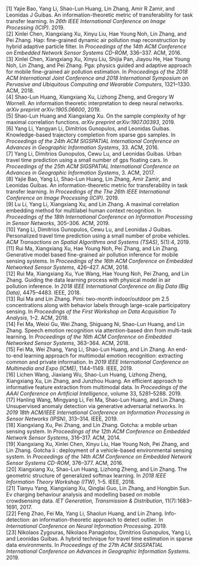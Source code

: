 [1] Yajie Bao, Yang Li, Shao\-Lun Huang, Lin Zhang, Amir R Zamir, and Leonidas J Guibas\.
An information\-theoretic metric of transferability for task transfer learning\.
In *26th IEEE International Conference on Image Processing \(ICIP\)*\. 2019\.  
[2] Xinlei Chen, Xiangxiang Xu, Xinyu Liu, Hae Young Noh, Lin Zhang, and Pei Zhang\.
Hap: fine\-grained dynamic air pollution map reconstruction by hybrid adaptive particle filter\.
In *Proceedings of the 14th ACM Conference on Embedded Network Sensor Systems CD\-ROM*, 336–337\. ACM, 2016\.  
[3] Xinlei Chen, Xiangxiang Xu, Xinyu Liu, Shijia Pan, Jiayou He, Hae Young Noh, Lin Zhang, and Pei Zhang\.
Pga: physics guided and adaptive approach for mobile fine\-grained air pollution estimation\.
In *Proceedings of the 2018 ACM International Joint Conference and 2018 International Symposium on Pervasive and Ubiquitous Computing and Wearable Computers*, 1321–1330\. ACM, 2018\.  
[4] Shao\-Lun Huang, Xiangxiang Xu, Lizhong Zheng, and Gregory W Wornell\.
An information theoretic interpretation to deep neural networks\.
*arXiv preprint arXiv:1905\.06600*, 2019\.  
[5] Shao\-Lun Huang and Xiangxiang Xu\.
On the sample complexity of hgr maximal correlation functions\.
*arXiv preprint arXiv:1907\.00393*, 2019\.  
[6] Yang Li, Yangyan Li, Dimitrios Gunopulos, and Leonidas Guibas\.
Knowledge\-based trajectory completion from sparse gps samples\.
In *Proceedings of the 24th ACM SIGSPATIAL International Conference on Advances in Geographic Information Systems*, 33\. ACM, 2016\.  
[7] Yang Li, Dimitrios Gunopulos, Cewu Lu, and Leonidas Guibas\.
Urban travel time prediction using a small number of gps floating cars\.
In *Proceedings of the 25th ACM SIGSPATIAL International Conference on Advances in Geographic Information Systems*, 3\. ACM, 2017\.  
[8] Yajie Bao, Yang Li, Shao\-Lun Huang, Lin Zhang, Amir Zamir, and Leonidas Guibas\.
An information\-theoretic metric for transferability in task transfer learning\.
In *Proceedings of the The 26th IEEE International Conference on Image Processing \(ICIP\)*\. 2019\.  
[9] Lu Li, Yang Li, Xiangxiang Xu, and Lin Zhang\.
A maximal correlation embedding method for multilabel human context recognition\.
In *Proceedings of the 18th International Conference on Information Processing in Sensor Networks*, 305–306\. ACM, 2019\.  
[10] Yang Li, Dimitrios Gunopulos, Cewu Lu, and Leonidas J Guibas\.
Personalized travel time prediction using a small number of probe vehicles\.
*ACM Transactions on Spatial Algorithms and Systems \(TSAS\)*, 5\(1\):4, 2019\.  
[11] Rui Ma, Xiangxiang Xu, Hae Young Noh, Pei Zhang, and Lin Zhang\.
Generative model based fine\-grained air pollution inference for mobile sensing systems\.
In *Proceedings of the 16th ACM Conference on Embedded Networked Sensor Systems*, 426–427\. ACM, 2018\.  
[12] Rui Ma, Xiangxiang Xu, Yue Wang, Hae Young Noh, Pei Zhang, and Lin Zhang\.
Guiding the data learning process with physical model in air pollution inference\.
In *2018 IEEE International Conference on Big Data \(Big Data\)*, 4475–4483\. IEEE, 2018\.  
[13] Rui Ma and Lin Zhang\.
Pimi: two\-month indoor/outdoor pm 2\.5 concentrations along with behavior labels through large\-scale participatory sensing\.
In *Proceedings of the First Workshop on Data Acquisition To Analysis*, 1–2\. ACM, 2018\.  
[14] Fei Ma, Weixi Gu, Wei Zhang, Shiguang Ni, Shao\-Lun Huang, and Lin Zhang\.
Speech emotion recognition via attention\-based dnn from multi\-task learning\.
In *Proceedings of the 16th ACM Conference on Embedded Networked Sensor Systems*, 363–364\. ACM, 2018\.  
[15] Fei Ma, Wei Zhang, Yang Li, Shao\-Lun Huang, and Lin Zhang\.
An end\-to\-end learning approach for multimodal emotion recognition: extracting common and private information\.
In *2019 IEEE International Conference on Multimedia and Expo \(ICME\)*, 1144–1149\. IEEE, 2019\.  
[16] Lichen Wang, Jiaxiang Wu, Shao\-Lun Huang, Lizhong Zheng, Xiangxiang Xu, Lin Zhang, and Junzhou Huang\.
An efficient approach to informative feature extraction from multimodal data\.
In *Proceedings of the AAAI Conference on Artificial Intelligence*, volume 33, 5281–5288\. 2019\.  
[17] Hanling Wang, Mingyang Li, Fei Ma, Shao\-Lun Huang, and Lin Zhang\.
Unsupervised anomaly detection via generative adversarial networks\.
In *2019 18th ACM/IEEE International Conference on Information Processing in Sensor Networks \(IPSN\)*, 313–314\. IEEE, 2019\.  
[18] Xiangxiang Xu, Pei Zhang, and Lin Zhang\.
Gotcha: a mobile urban sensing system\.
In *Proceedings of the 12th ACM Conference on Embedded Network Sensor Systems*, 316–317\. ACM, 2014\.  
[19] Xiangxiang Xu, Xinlei Chen, Xinyu Liu, Hae Young Noh, Pei Zhang, and Lin Zhang\.
Gotcha ii : deployment of a vehicle\-based environmental sensing system\.
In *Proceedings of the 14th ACM Conference on Embedded Network Sensor Systems CD\-ROM*, 376–377\. ACM, 2016\.  
[20] Xiangxiang Xu, Shao\-Lun Huang, Lizhong Zheng, and Lin Zhang\.
The geometric structure of generalized softmax learning\.
In *2018 IEEE Information Theory Workshop \(ITW\)*, 1–5\. IEEE, 2018\.  
[21] Tianyu Yang, Xiangxiang Xu, Qinglai Guo, Lin Zhang, and Hongbin Sun\.
Ev charging behaviour analysis and modelling based on mobile crowdsensing data\.
*IET Generation, Transmission &amp; Distribution*, 11\(7\):1683–1691, 2017\.  
[22] Feng Zhao, Fei Ma, Yang Li, Shaolun Huang, and Lin Zhang\.
Info\-detection: an information\-theoretic approach to detect outlier\.
In *International Conference on Neural Information Processing*\. 2019\.  
[23] Nikolaos Zygouras, Nikolaos Panagiotou, Dimitrios Gunopulos, Yang Li, and Leonidas Guibas\.
A hybrid technique for travel time estimation in sparse data environments\.
In *Proceedings of the 27th ACM SIGSPATIAL International Conference on Advances in Geographic Information Systems*\. 2019\.  

